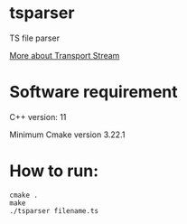 # tsparser
TS file parser

[More about Transport Stream](https://en.wikipedia.org/wiki/MPEG_transport_stream)

# Software requirement
C++ version: 11

Minimum Cmake version 3.22.1

# How to run:
```
cmake . 
make
./tsparser filename.ts
```
